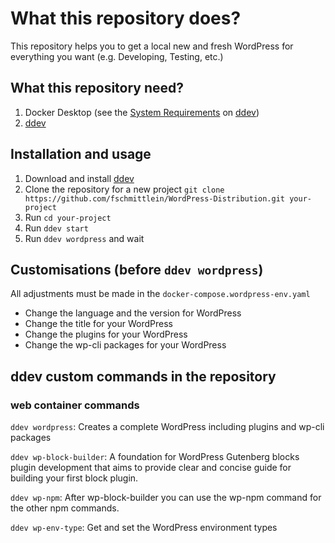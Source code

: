 # What this repository does?
This repository helps you to get a local new and fresh WordPress for everything you want (e.g. Developing, Testing, etc.)

## What this repository need?
1. Docker Desktop (see the [System Requirements](https://ddev.readthedocs.io/en/stable/#system-requirements) on [ddev](https://ddev.readthedocs.io/en/stable/))
1. [ddev](https://ddev.readthedocs.io/en/stable/#installation)

## Installation and usage
1. Download and install [ddev](https://ddev.readthedocs.io/en/stable/#installation)
1. Clone the repository for a new project `git clone https://github.com/fschmittlein/WordPress-Distribution.git your-project`
1. Run `cd your-project`
1. Run `ddev start`
1. Run `ddev wordpress` and wait

## Customisations (before `ddev wordpress`)
All adjustments must be made in the `docker-compose.wordpress-env.yaml`
* Change the language and the version for WordPress
* Change the title for your WordPress
* Change the plugins for your WordPress
* Change the wp-cli packages for your WordPress

## ddev custom commands in the repository

### web container commands
`ddev wordpress`: Creates a complete WordPress including plugins and wp-cli packages

`ddev wp-block-builder`: A foundation for WordPress Gutenberg blocks plugin development that aims to provide clear and concise guide for building your first block plugin.

`ddev wp-npm`: After wp-block-builder you can use the wp-npm command for the other npm commands.

`ddev wp-env-type`: Get and set the WordPress environment types
